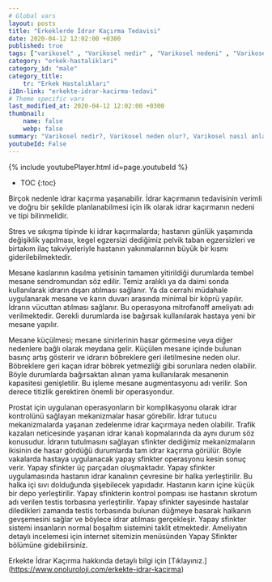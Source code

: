 ```yaml
---
# Global vars
layout: posts
title: "Erkeklerde İdrar Kaçırma Tedavisi"
date: 2020-04-12 12:02:00 +0300
published: true
tags: ["varikosel" , "Varikosel nedir" , "Varikosel nedeni" , "Varikosel nasıl olur" , "varikosel nasıl görünür" , "varikosel oluşumu", "Varikosel teşhis" , "varikosel belirti" , "Varikosel ameliyatı ne zaman" , "Varikosel ameliyatı nedir" , "Varikosel ameliyatı nasıl yapılır" , "Varikosel tedavi" , "varikosel çözümü" , "varikosel ameliyatı" , "varikosel kısırlığı" , "sperm sayısı tedavi" , "sperm sayısı arttırma" ]
category: "erkek-hastaliklari"
category_id: "male"
category_title:
    tr: "Erkek Hastalıkları"
i18n-link: "erkekte-idrar-kacirma-tedavi"
# Theme specific vars
last_modified_at: 2020-04-12 12:02:00 +0300
thumbnail:
    name: false
    webp: false
summary: "Varikosel nedir?, Varikosel neden olur?, Varikosel nasıl anlaşılır?, Varikosel teşhisi? , Varikosel ne zaman ameliyat edilmeli? , Varikosel ameliyatı nedir?,  Varikosel ameliyatı nasıl yapılır?, Varikosel tedavisi?"
youtubeId: False
---
```

{% include youtubePlayer.html id=page.youtubeId %}

* TOC
{:toc}

Birçok nedenle idrar kaçırma yaşanabilir. İdrar kaçırmanın tedavisinin verimli ve doğru bir şekilde planlanabilmesi için ilk olarak idrar kaçırmanın nedeni ve tipi bilinmelidir.

Stres ve sıkışma tipinde ki idrar kaçırmalarda; hastanın günlük yaşamında değişiklik yapılması, kegel egzersizi dediğimiz pelvik taban egzersizleri ve birtakım ilaç takviyeleriyle hastanın yakınmalarının büyük bir kısmı giderilebilmektedir.

Mesane kaslarının kasılma yetisinin tamamen yitirildiği durumlarda tembel mesane sendromundan söz edilir. Temiz aralıklı ya da daimi sonda kullanılarak idrarın dışarı atılması sağlanır. Ya da cerrahi müdahale uygulanarak mesane ve karın duvarı arasında minimal bir köprü yapılır. İdrarın vücuttan atılması sağlanır. Bu operasyona mitrofanoff ameliyatı adı verilmektedir. Gerekli durumlarda ise bağırsak kullanılarak hastaya yeni bir mesane yapılır.

Mesane küçülmesi; mesane sinirlerinin hasar görmesine veya diğer nedenlere bağlı olarak meydana gelir. Küçülen mesane içinde bulunan basınç artış gösterir ve idrarın böbreklere geri iletilmesine neden olur. Böbreklere geri kaçan idrar böbrek yetmezliği gibi sorunlara neden olabilir. Böyle durumlarda bağırsaktan alınan yama kullanılarak mesanenin kapasitesi genişletilir. Bu işleme mesane augmentasyonu adı verilir. Son derece titizlik gerektiren önemli bir operasyondur.

Prostat için uygulanan operasyonların bir komplikasyonu olarak idrar kontrolünü sağlayan mekanizmalar hasar görebilir. İdrar tutucu mekanizmalarda yaşanan zedelenme idrar kaçırmaya neden olabilir. Trafik kazaları neticesinde yaşanan idrar kanalı kopmalarında da aynı durum söz konusudur. İdrarın tutulmasını sağlayan sfinkter dediğimiz mekanizmaların ikisinin de hasar gördüğü durumlarda tam idrar kaçırma görülür. Böyle vakalarda hastaya uygulanacak yapay sfinkter operasyonu kesin sonuç verir. Yapay sfinkter üç parçadan oluşmaktadır. Yapay sfinkter uygulamasında hastanın idrar kanalının çevresine bir halka yerleştirilir. Bu halka içi sıvı dolduğunda şişebilecek yapıdadır. Hastanın karın içine küçük bir depo yerleştirilir. Yapay sfinkterin kontrol pompası ise hastanın skrotum adı verilen testis torbasına yerleştirilir. Yapay sfinkter sayesinde hastalar diledikleri zamanda testis torbasında bulunan düğmeye basarak halkanın gevşemesini sağlar ve böylece idrar atılması gerçekleşir. Yapay sfinkter sistemi insanların normal boşaltım sistemini taklit etmektedir. Ameliyatın detaylı incelemesi için internet sitemizin menüsünden Yapay Sfinkter bölümüne gidebilirsiniz.


Erkekte İdrar Kaçırma hakkında detaylı bilgi için [Tıklayınız.] (https://www.onoluroloji.com/erkekte-idrar-kacirma)
